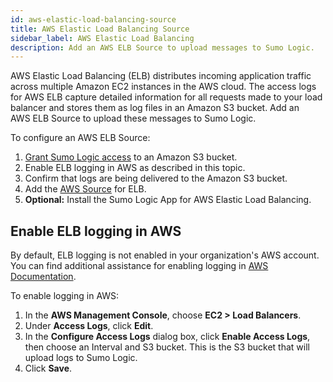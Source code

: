 ```yaml
---
id: aws-elastic-load-balancing-source
title: AWS Elastic Load Balancing Source
sidebar_label: AWS Elastic Load Balancing
description: Add an AWS ELB Source to upload messages to Sumo Logic.
---
```




AWS Elastic Load Balancing (ELB) distributes incoming application traffic across multiple Amazon EC2 instances in the AWS cloud. The access logs for AWS ELB capture detailed information for all requests made to your load balancer and stores them as log files in an Amazon S3 bucket. Add an AWS ELB Source to upload these messages to Sumo Logic.

To configure an AWS ELB Source:

1. [Grant Sumo Logic access](grant-access-aws-product.md) to an Amazon S3 bucket.
1. Enable ELB logging in AWS as described in this topic.
1. Confirm that logs are being delivered to the Amazon S3 bucket.
1. Add the [AWS Source](aws-sources.md) for ELB.
1. **Optional:** Install the Sumo Logic App for AWS Elastic Load Balancing.

## Enable ELB logging in AWS

By default, ELB logging is not enabled in your organization's AWS account. You can find additional assistance for enabling logging in [AWS Documentation](http://aws.amazon.com/documentation/elastic-load-balancing/).

To enable logging in AWS:

1. In the **AWS Management Console**, choose **EC2 > Load Balancers**.
1. Under **Access Logs**, click **Edit**.
1. In the **Configure Access Logs** dialog box, click **Enable Access Logs**, then choose an Interval and S3 bucket. This is the S3 bucket that will upload logs to Sumo Logic.
1. Click **Save**.
